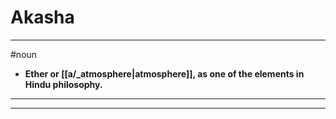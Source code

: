# Akasha
---
#noun
- **Ether or [[a/_atmosphere|atmosphere]], as one of the elements in Hindu philosophy.**
---
---
